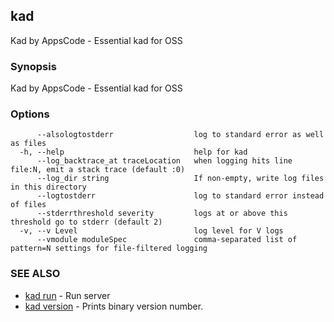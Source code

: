 ## kad

Kad by AppsCode - Essential kad for OSS

### Synopsis


Kad by AppsCode - Essential kad for OSS

### Options

```
      --alsologtostderr                  log to standard error as well as files
  -h, --help                             help for kad
      --log_backtrace_at traceLocation   when logging hits line file:N, emit a stack trace (default :0)
      --log_dir string                   If non-empty, write log files in this directory
      --logtostderr                      log to standard error instead of files
      --stderrthreshold severity         logs at or above this threshold go to stderr (default 2)
  -v, --v Level                          log level for V logs
      --vmodule moduleSpec               comma-separated list of pattern=N settings for file-filtered logging
```

### SEE ALSO
* [kad run](kad_run.md)	 - Run server
* [kad version](kad_version.md)	 - Prints binary version number.

